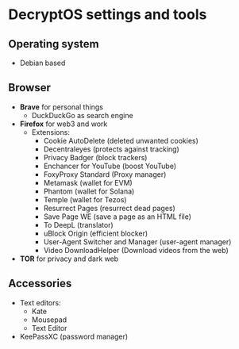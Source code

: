 # DecryptOS settings and tools

## Operating system
- Debian based

## Browser
- **Brave** for personal things
  - DuckDuckGo as search engine
- **Firefox** for web3 and work
  - Extensions:
    - Cookie AutoDelete (deleted unwanted cookies)
    - Decentraleyes (protects against tracking)
    - Privacy Badger (block trackers)
    - Enchancer for YouTube (boost YouTube)
    - FoxyProxy Standard (Proxy manager)
    - Metamask (wallet for EVM)
    - Phantom (wallet for Solana)
    - Temple (wallet for Tezos)
    - Resurrect Pages (resurrect dead pages)
    - Save Page WE (save a page as an HTML file)
    - To DeepL (translator)
    - uBlock Origin (efficient blocker)
    - User-Agent Switcher and Manager (user-agent manager)
    - Video DownloadHelper (Download videos from the web)
- **TOR** for privacy and dark web

## Accessories
- Text editors:
  - Kate
  - Mousepad
  - Text Editor
- KeePassXC (password manager)
